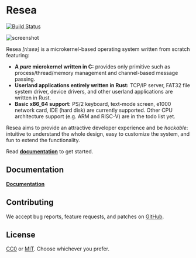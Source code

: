 Resea
=====
[![Build Status](https://travis-ci.com/seiyanuta/resea.svg?branch=master)](https://travis-ci.com/seiyanuta/resea)


![screenshot](https://seiya.me/resea/screenshot.png)

Resea *[ríːseə]* is a microkernel-based operating system written from scratch featuring:

- **A *pure* microkernel written in C:** provides only primitive such as
  process/thread/memory management and channel-based message passing.
- **Userland applications entirely written in Rust:** TCP/IP server,
  FAT32 file system driver, device drivers, and other userland applications are written in Rust.
- **Basic x86_64 support:** PS/2 keyboard, text-mode screen, e1000 network card, IDE (hard disk)
  are currently supported. Other CPU architecture support (e.g. ARM and RISC-V) are in the todo list yet.

Resea aims to provide an attractive developer experience and be *hackable*:
intuitive to understand the whole design, easy to customize the system, and fun to extend the functionality.

Read **[documentation](https://seiya.me/resea/docs)** to get started.

Documentation
-------------
**[Documentation](https://seiya.me/resea/docs)**

Contributing
------------
We accept bug reports, feature requests, and patches on [GitHub](https://github.com/seiyanuta/resea).

License
-------
[CC0](https://creativecommons.org/publicdomain/zero/1.0/) or [MIT](https://opensource.org/licenses/MIT). Choose whichever you prefer.
